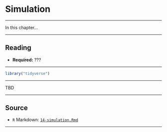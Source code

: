 # Simulation



***

In this chapter...

***

## Reading

- **Required:** ???

***


```r
library("tidyverse")
```

***

TBD

***

## Source

- `R` Markdown: [`14-simulation.Rmd`](14-simulation.Rmd)

***
